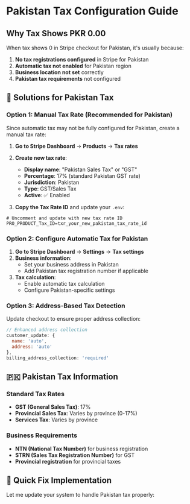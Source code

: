 # Pakistan Tax Configuration Guide

## Why Tax Shows PKR 0.00

When tax shows 0 in Stripe checkout for Pakistan, it's usually because:

1. **No tax registrations configured** in Stripe for Pakistan
2. **Automatic tax not enabled** for Pakistan region
3. **Business location not set** correctly
4. **Pakistan tax requirements** not configured

## 🔧 Solutions for Pakistan Tax

### Option 1: Manual Tax Rate (Recommended for Pakistan)

Since automatic tax may not be fully configured for Pakistan, create a manual tax rate:

1. **Go to Stripe Dashboard** → **Products** → **Tax rates**
2. **Create new tax rate**:

   - **Display name**: "Pakistan Sales Tax" or "GST"
   - **Percentage**: 17% (standard Pakistan GST rate)
   - **Jurisdiction**: Pakistan
   - **Type**: GST/Sales Tax
   - **Active**: ✅ Enabled

3. **Copy the Tax Rate ID** and update your `.env`:

```env
# Uncomment and update with new tax rate ID
PRO_PRODUCT_Tax_ID=txr_your_new_pakistan_tax_rate_id
```

### Option 2: Configure Automatic Tax for Pakistan

1. **Go to Stripe Dashboard** → **Settings** → **Tax settings**
2. **Business information**:
   - Set your business address in Pakistan
   - Add Pakistan tax registration number if applicable
3. **Tax calculation**:
   - Enable automatic tax calculation
   - Configure Pakistan-specific settings

### Option 3: Address-Based Tax Detection

Update checkout to ensure proper address collection:

```javascript
// Enhanced address collection
customer_update: {
  name: 'auto',
  address: 'auto'
},
billing_address_collection: 'required'
```

## 🇵🇰 Pakistan Tax Information

### Standard Tax Rates

- **GST (General Sales Tax)**: 17%
- **Provincial Sales Tax**: Varies by province (0-17%)
- **Services Tax**: Varies by province

### Business Requirements

- **NTN (National Tax Number)** for business registration
- **STRN (Sales Tax Registration Number)** for GST
- **Provincial registration** for provincial taxes

## 🚀 Quick Fix Implementation

Let me update your system to handle Pakistan tax properly:
